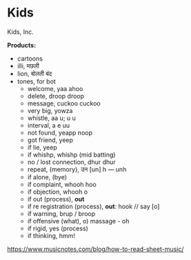 # Kids
Kids, Inc. 

**Products:**
- cartoons 
- illi, मछली
- lion, बोलती बंद
- tones, for bot
  - welcome, yaa ahoo
  - delete, droop droop
  - message, cuckoo cuckoo
  - very big, yowza
  - whistle, aa u; u u
  - interval, a e uu
  - not found, yeapp noop
  - got friend, yeep
  - if lie, yeep
  - if whishp, whishp (mid batting)
  - no / lost connection, dhur dhur
  - repeat, (memory), उन [un] h — unh
  - if alone, (bye)
  - if complaint, whooh hoo
  - if objection, whooh o
  - if out (process), **out**
  - if re registration (process), **out**: hook // say [o]
  - if warning, brup / broop
  - if offensive (what), o) massage - oh
  - if rigid, yes (process)
  - if thinking, hmm! 

https://www.musicnotes.com/blog/how-to-read-sheet-music/
